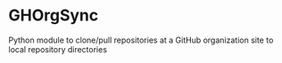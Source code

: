 # GHOrgSync
Python module to clone/pull repositories at a GitHub organization site to local repository directories

